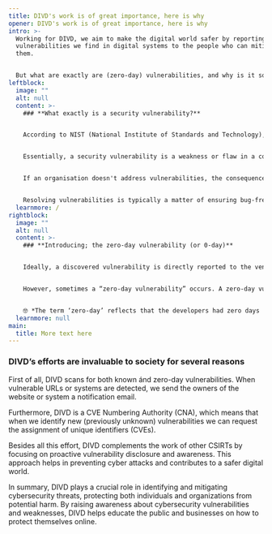 ```yaml
---
title: DIVD's work is of great importance, here is why
opener: DIVD's work is of great importance, here is why
intro: >-
  Working for DIVD, we aim to make the digital world safer by reporting
  vulnerabilities we find in digital systems to the people who can mitigate
  them. 


  But what are exactly are (zero-day) vulnerabilities, and why is it so important to find them as soon as possible? Find these (and other) frequently used cyber security definitions on this page.
leftblock:
  image: ""
  alt: null
  content: >-
    ### **What exactly is a security vulnerability?**


    According to NIST (National Institute of Standards and Technology), a vulnerability is a “weakness in an information system, system security procedures, internal controls, or implementation that could be exploited by a threat source.”


    Essentially, a security vulnerability is a weakness or flaw in a computer system, network, or software that can be exploited by cyber attackers to gain unauthorized access or cause damage. Examples of vulnerabilities can be software bugs, or systems that lack the latest security updates. Think of it like a crack in the foundation of a house: if left unfixed, it can be a way for intruders to get inside. 


    If an organisation doesn't address vulnerabilities, the consequences can be severe, ranging from financial losses to irreparable damage to its reputation. 


    Resolving vulnerabilities is typically a matter of ensuring bug-free code and keeping systems updated with the most recent security patches. Despite the apparent simplicity of these solutions, a significant number of organisations remain vulnerable. What could be the reason for this?
  learnmore: /
rightblock:
  image: ""
  alt: null
  content: >-
    ### **Introducing; the zero-day vulnerability (or 0-day)**


    Ideally, a discovered vulnerability is directly reported to the vendor. The vendor rewards the finder (often via a bug bounty program) and agrees with the finder to keep the software vulnerability a secret. The vendor then creates a patch and (periodically) releases updates containing one or more security patches. Thus, the vendor is aware of the issue and provides a fix. 


    However, sometimes a “zero-day vulnerability” occurs. A zero-day vulnerability is a specific type of security flaw that is unknown to the software developers or the wider security community at the time it is discovered by hackers. Because the vulnerability is not yet known, no one can properly protect against it. Returning to the house analogy, imagine advertising on the internet that you’ve left your front door open while you’re away for the weekend.


    🤓 *The term ‘zero-day’ reflects that the developers had zero days to develop a fix.*
  learnmore: null
main:
  title: More text here
---
```

### DIVD’s efforts are invaluable to society for several reasons

First of all, DIVD scans for both known ánd zero-day vulnerabilities. When vulnerable URLs or systems are detected, we send the owners of the website or system a notification email. 

Furthermore, DIVD is a CVE Numbering Authority (CNA), which means that when we identify new (previously unknown) vulnerabilities we can request the assignment of unique identifiers (CVEs). 

Besides all this effort, DIVD complements the work of other CSIRTs by focusing on proactive vulnerability disclosure and awareness. This approach helps in preventing cyber attacks and contributes to a safer digital world. 

In summary, DIVD plays a crucial role in identifying and mitigating cybersecurity threats, protecting both individuals and organizations from potential harm. By raising awareness about cybersecurity vulnerabilities and weaknesses, DIVD helps educate the public and businesses on how to protect themselves online.
